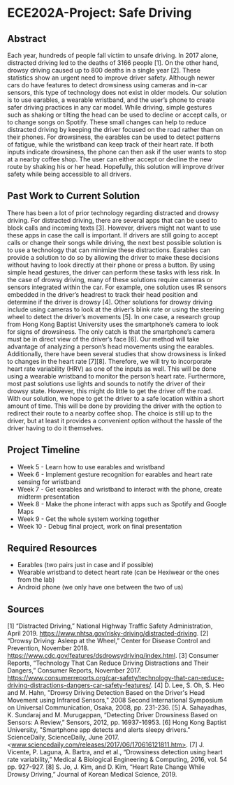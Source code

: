 # ECE202A-Project: Safe Driving

## Abstract
Each year, hundreds of people fall victim to unsafe driving. In 2017 alone, distracted driving led to the deaths of 3166 people [1]. On the other hand, drowsy driving caused up to 800 deaths in a single year [2]. These statistics show an urgent need to improve driver safety. Although newer cars do have features to detect drowsiness using cameras and in-car sensors, this type of technology does not exist in older models. Our solution is to use earables, a wearable wristband, and the user’s phone to create safer driving practices in any car model. While driving, simple gestures such as shaking or tilting the head can be used to decline or accept calls, or to change songs on Spotify. These small changes can help to reduce distracted driving by keeping the driver focused on the road rather than on their phones. For drowsiness, the earables can be used to detect patterns of fatigue, while the wristband can keep track of their heart rate. If both inputs indicate drowsiness, the phone can then ask if the user wants to stop at a nearby coffee shop. The user can either accept or decline the new route by shaking his or her head. Hopefully, this solution will improve driver safety while being accessible to all drivers. 

## Past Work to Current Solution
There has been a lot of prior technology regarding distracted and drowsy driving. For distracted driving, there are several apps that can be used to block calls and incoming texts [3]. However, drivers might not want to use these apps in case the call is important. If drivers are still going to accept calls or change their songs while driving, the next best possible solution is to use a technology that can minimize these distractions. Earables can provide a solution to do so by allowing the driver to make these decisions without having to look directly at their phone or press a button. By using simple head gestures, the driver can perform these tasks with less risk. In the case of drowsy driving, many of these solutions require cameras or sensors integrated within the car. For example, one solution uses IR sensors embedded in the driver’s headrest to track their head position and determine if the driver is drowsy [4]. Other solutions for drowsy driving include using cameras to look at the driver’s blink rate or using the steering wheel to detect the driver’s movements [5]. In one case, a research group from Hong Kong Baptist University uses the smartphone’s camera to look for signs of drowsiness. The only catch is that the smartphone’s camera must be in direct view of the driver’s face [6]. Our method will take advantage of analyzing a person’s head movements using the earables. Additionally, there have been several studies that show drowsiness is linked to changes in the heart rate [7][8]. Therefore, we will try to incorporate heart rate variability (HRV) as one of the inputs as well. This will be done using a wearable wristband to monitor the person’s heart rate. Furthermore, most past solutions use lights and sounds to notify the driver of their drowsy state. However, this might do little to get the driver off the road. With our solution, we hope to get the driver to a safe location within a short amount of time. This will be done by providing the driver with the option to redirect their route to a nearby coffee shop. The choice is still up to the driver, but at least it provides a convenient option without the hassle of the driver having to do it themselves. 

## Project Timeline
* Week 5 - Learn how to use earables and wristband
* Week 6 - Implement gesture recognition for earables and heart rate sensing for wristband
* Week 7 - Get earables and wristband to interact with the phone, create midterm presentation
* Week 8 - Make the phone interact with apps such as Spotify and Google Maps
* Week 9 - Get the whole system working together
* Week 10 - Debug final project, work on final presentation

## Required Resources 
* Earables (two pairs just in case and if possible)
* Wearable wristband to detect heart rate (can be Hexiwear or the ones from the lab)
* Android phone (we only have one between the two of us)

## Sources
[1]  “Distracted Driving,” National Highway Traffic Safety Administration, April 2019.
	<https://www.nhtsa.gov/risky-driving/distracted-driving>.
[2] “Drowsy Driving: Asleep at the Wheel,” Center for Disease Control and Prevention, November 2018. <https://www.cdc.gov/features/dsdrowsydriving/index.html>. 
[3]  Consumer Reports, “Technology That Can Reduce Driving Distractions and Their Dangers,” Consumer Reports, November 2017. <https://www.consumerreports.org/car-safety/technology-that-can-reduce-driving-distractions-dangers-car-safety-features/>.
[4] D. Lee, S. Oh, S. Heo and M. Hahn, "Drowsy Driving Detection Based on the Driver's Head Movement using Infrared Sensors," 2008 Second International Symposium on Universal Communication, Osaka, 2008, pp. 231-236.
[5] A. Sahayadhas, K. Sundaraj and M. Murugappan, “Detecting Driver Drowsiness Based on Sensors: A Review,” Sensors, 2012, pp. 16937-16953.
[6] Hong Kong Baptist University, "Smartphone app detects and alerts sleepy drivers." ScienceDaily, ScienceDaily, June 2017. <www.sciencedaily.com/releases/2017/06/170616121811.htm>.
[7] J. Vicente, P. Laguna, A. Bartra, and et al., “Drowsiness detection using heart rate variability,” Medical & Biological Engineering & Computing, 2016, vol. 54 pp. 927-927.
[8] S. Jo, J. Kim, and D. Kim, “Heart Rate Change While Drowsy Driving,” Journal of Korean Medical Science, 2019.



